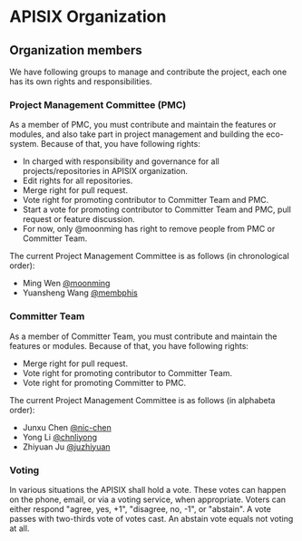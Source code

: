 # APISIX Organization

## Organization members

We have following groups to manage and contribute the project, each one has its own rights and responsibilities.

### Project Management Committee (PMC)

As a member of PMC, you must contribute and maintain the features or modules, and also take part in project management and building the eco-system. Because of that, you have following rights:

- In charged with responsibility and governance for all projects/repositories in APISIX organization.
- Edit rights for all repositories.
- Merge right for pull request.
- Vote right for promoting contributor to Committer Team and PMC.
- Start a vote for promoting contributor to Committer Team and PMC, pull request or feature discussion.
- For now, only @moonming has right to remove people from PMC or Committer Team.

The current Project Management Committee is as follows (in chronological order):
- Ming Wen [@moonming](https://github.com/moonming)
- Yuansheng Wang [@membphis](https://github.com/membphis)

### Committer Team
As a member of Committer Team, you must contribute and maintain the features or modules. Because of that, you have following rights:
- Merge right for pull request.
- Vote right for promoting contributor to Committer Team.
- Vote right for promoting Committer to PMC.

The current Project Management Committee is as follows (in alphabeta order):
- Junxu Chen [@nic-chen](https://github.com/nic-chen)
- Yong Li [@chnliyong](https://github.com/chnliyong)
- Zhiyuan Ju [@juzhiyuan](https://github.com/juzhiyuan)

### Voting
In various situations the APISIX shall hold a vote. These votes can happen on the phone, email, or via a voting service, when appropriate. Voters can either respond "agree, yes, +1", "disagree, no, -1", or "abstain". A vote passes with two-thirds vote of votes cast. An abstain vote equals not voting at all.
